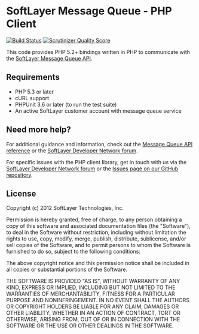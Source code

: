 SoftLayer Message Queue - PHP Client
========================================

[![Build Status](https://travis-ci.org/Atriedes/softlayer-message-queue-php.png?branch=master)](https://travis-ci.org/Atriedes/softlayer-message-queue-php)
[![Scrutinizer Quality Score](https://scrutinizer-ci.com/g/Atriedes/softlayer-message-queue-php/badges/quality-score.png?s=5f4c7a7863ceea25e59dd5152237b9ac2832c909)](https://scrutinizer-ci.com/g/Atriedes/softlayer-message-queue-php/)

This code provides PHP 5.2+ bindings written in PHP to communicate with the
[SoftLayer Message Queue API](http://sldn.softlayer.com/reference/messagequeueapi).


Requirements
------------
* PHP 5.3 or later
* cURL support
* PHPUnit 3.6 or later (to run the test suite)
* An active SoftLayer customer account with message queue service

Need more help?
---------------

For additional guidance and information, check out the
[Message Queue API reference](http://sldn.softlayer.com/reference/messagequeueapi) 
or the [SoftLayer Developer Network forum](https://forums.softlayer.com/forumdisplay.php?f=27).

For specific issues with the PHP client library, get in touch with us via the
[SoftLayer Developer Network forum](https://forums.softlayer.com/forumdisplay.php?f=27)
or the [Issues page on our GitHub repository](https://github.com/softlayer/softlayer-message-queue-php/issues).

License
-------

Copyright (c) 2012 SoftLayer Technologies, Inc.

Permission is hereby granted, free of charge, to any person obtaining a copy of
this software and associated documentation files (the "Software"), to deal in
the Software without restriction, including without limitation the rights to
use, copy, modify, merge, publish, distribute, sublicense, and/or sell copies
of the Software, and to permit persons to whom the Software is furnished to do
so, subject to the following conditions:

The above copyright notice and this permission notice shall be included in all
copies or substantial portions of the Software.

THE SOFTWARE IS PROVIDED "AS IS", WITHOUT WARRANTY OF ANY KIND, EXPRESS OR
IMPLIED, INCLUDING BUT NOT LIMITED TO THE WARRANTIES OF MERCHANTABILITY,
FITNESS FOR A PARTICULAR PURPOSE AND NONINFRINGEMENT. IN NO EVENT SHALL THE
AUTHORS OR COPYRIGHT HOLDERS BE LIABLE FOR ANY CLAIM, DAMAGES OR OTHER
LIABILITY, WHETHER IN AN ACTION OF CONTRACT, TORT OR OTHERWISE, ARISING FROM,
OUT OF OR IN CONNECTION WITH THE SOFTWARE OR THE USE OR OTHER DEALINGS IN THE
SOFTWARE.
